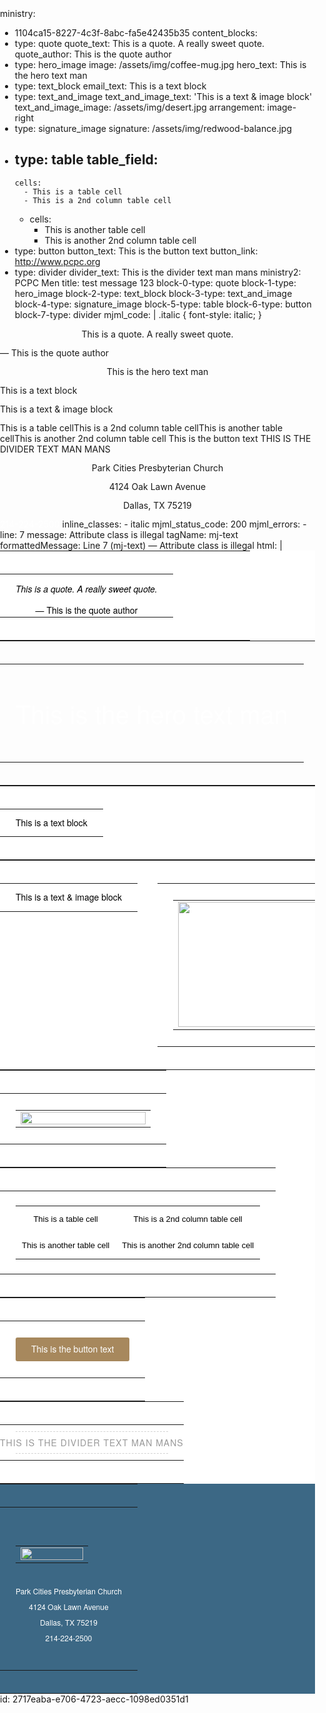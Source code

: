 ministry:
  - 1104ca15-8227-4c3f-8abc-fa5e42435b35
content_blocks:
  - 
    type: quote
    quote_text: This is a quote. A really sweet quote.
    quote_author: This is the quote author
  - 
    type: hero_image
    image: /assets/img/coffee-mug.jpg
    hero_text: This is the hero text man
  - 
    type: text_block
    email_text: This is a text block
  - 
    type: text_and_image
    text_and_image_text: 'This is a text & image block'
    text_and_image_image: /assets/img/desert.jpg
    arrangement: image-right
  - 
    type: signature_image
    signature: /assets/img/redwood-balance.jpg
  - 
    type: table
    table_field:
      - 
        cells:
          - This is a table cell
          - This is a 2nd column table cell
      - 
        cells:
          - This is another table cell
          - This is another 2nd column table cell
  - 
    type: button
    button_text: This is the button text
    button_link: http://www.pcpc.org
  - 
    type: divider
    divider_text: This is the divider text man mans
ministry2: PCPC Men
title: test message 123
block-0-type: quote
block-1-type: hero_image
block-2-type: text_block
block-3-type: text_and_image
block-4-type: signature_image
block-5-type: table
block-6-type: button
block-7-type: divider
mjml_code: |
  <mjml><mj-head><mj-attributes><mj-text padding-top="0" padding-bottom="0" /></mj-attributes><mj-style inline="inline">
  .italic {
  font-style: italic;
  }
  </mj-style></mj-head><mj-body><mj-container><mj-section background-color="#ffffff">
  <mj-column width="400">
  <mj-text align="center" color="#000000" font-size="14" line-height="1.5" font-family="Helvetica Neue" class="italic">
  <span class="italic"><p>This is a quote. A really sweet quote.</p>
  </span><span>  — This is the quote author</span>
  </mj-text>
  </mj-column>
  </mj-section><mj-section background-url="http://email.pcpcnetwork.org/assets/img/coffee-mug.jpg" background-size="cover" background-repeat="no-repeat">
  <mj-column width="600">
  <mj-text align="center" color="#fff" font-size="40" line-height="1.25" padding-top="40" padding-bottom="40" font-family="Helvetica Neue"><p>This is the hero text man</p>
  </mj-text>
  </mj-column>
  </mj-section><mj-section background-color="#ffffff">
  <mj-column width="600">
  <mj-text align="left" color="#000000" font-size="14" line-height="1.25" font-family="Helvetica Neue"><p>This is a text block</p>
  </mj-text>
  </mj-column>
  </mj-section><mj-section background-color="#ffffff">
  <mj-column>
  
  <mj-text align="right" color="#000000" font-size="14" line-height="1.25" font-family="Helvetica Neue"><p>This is a text &amp; image block</p>
  </mj-text>
  </mj-column>
  <mj-column>
  <mj-image width="250" height="200" src="http://email.pcpcnetwork.org/assets/img/desert.jpg" />
  </mj-column>
  </mj-section><mj-section background-color="#ffffff">
  <mj-column>
  <mj-image width="200" align="left" src="http://email.pcpcnetwork.org/assets/img/redwood-balance.jpg" />
  </mj-column>
  </mj-section><mj-section background-color="#ffffff"><mj-column><mj-table><tr style="text-align:center;padding:10px;"><td style="padding: 10px; text-align:center">This is a table cell</td><td style="padding: 10px; text-align:center">This is a 2nd column table cell</td></tr><tr style="text-align:center;padding:10px;"><td style="padding: 10px; text-align:center">This is another table cell</td><td style="padding: 10px; text-align:center">This is another 2nd column table cell</td></tr></mj-table></mj-column></mj-section><mj-section background-color="#ffffff">
  <mj-column>
  <mj-button href="http://www.pcpc.org" background-color="#A7885D" color="#ffffff" font-size="14" line-height="1.25" font-family="Helvetica Neue">This is the button text</mj-button>
  </mj-column>
  </mj-section><mj-section background-color="#ffffff">
  <mj-column>
  <mj-divider border-width="1px" border-style="dashed" border-color="lightgrey" />
  <mj-text font-size="14" line-height="1" padding="0" font-family="Helvetica Neue" align="center" color="#999999" letter-spacing="1px">THIS IS THE DIVIDER TEXT MAN MANS</mj-text><mj-divider border-width="1px" border-style="dashed" border-color="lightgrey" />
  </mj-column>
  </mj-section><mj-section background-color="#3C6885">
  <mj-column>
  <mj-image padding-top="45" width="100" src=" http://email.pcpcnetwork.org/assets/img/PCPC-vine-logo-white.svg" />
  <mj-text align="center" color="#fff" font-size="12" line-height="1" padding-bottom="45" font-family="Helvetica Neue">
  <p>Park Cities Presbyterian Church</p>
  <p>4124 Oak Lawn Avenue</p>
  <p>Dallas, TX 75219</p>
  <a href="tel:2142242500" style="color:white; text-decoration:none;">214-224-2500</a>
  </mj-text>
  </mj-column>
  </mj-section></mj-container></mj-body></mjml>
inline_classes:
  - italic
mjml_status_code: 200
mjml_errors:
  - 
    line: 7
    message: Attribute class is illegal
    tagName: mj-text
    formattedMessage: Line 7 (mj-text) — Attribute class is illegal
html: |
  <!doctype html>
  <html xmlns="http://www.w3.org/1999/xhtml" xmlns:v="urn:schemas-microsoft-com:vml" xmlns:o="urn:schemas-microsoft-com:office:office">
  <head>
  <title></title>
  <!--[if !mso]><!-- -->
  <meta http-equiv="X-UA-Compatible" content="IE=edge">
  <!--<![endif]-->
  <meta http-equiv="Content-Type" content="text/html; charset=UTF-8">
  <meta name="viewport" content="width=device-width, initial-scale=1.0">
  <style type="text/css">
  #outlook a { padding: 0; }
  .ReadMsgBody { width: 100%; }
  .ExternalClass { width: 100%; }
  .ExternalClass * { line-height:100%; }
  body { margin: 0; padding: 0; -webkit-text-size-adjust: 100%; -ms-text-size-adjust: 100%; }
  table, td { border-collapse:collapse; mso-table-lspace: 0pt; mso-table-rspace: 0pt; }
  img { border: 0; height: auto; line-height: 100%; outline: none; text-decoration: none; -ms-interpolation-mode: bicubic; }
  p { display: block; margin: 13px 0; }
  </style>
  <!--[if !mso]><!-->
  <style type="text/css">
  @media only screen and (max-width:480px) {
  @-ms-viewport { width:320px; }
  @viewport { width:320px; }
  }
  </style>
  <!--<![endif]-->
  <!--[if mso]>
  <xml>
  <o:OfficeDocumentSettings>
  <o:AllowPNG/>
  <o:PixelsPerInch>96</o:PixelsPerInch>
  </o:OfficeDocumentSettings>
  </xml>
  <![endif]-->
  <!--[if lte mso 11]>
  <style type="text/css">
  .outlook-group-fix {
  width:100% !important;
  }
  </style>
  <![endif]-->
  
  <!--[if !mso]><!-->
  <link href="https://fonts.googleapis.com/css?family=Ubuntu:300,400,500,700" rel="stylesheet" type="text/css">
  <style type="text/css">
  
  @import url(https://fonts.googleapis.com/css?family=Ubuntu:300,400,500,700);
  
  </style>
  <!--<![endif]--><style type="text/css">
  @media only screen and (min-width:480px) {
  .mj-column-per-50 { width:50%!important; }
  .mj-column-per-100 { width:100%!important; }
  .mj-column-px-400 { width:400px!important; }
  .mj-column-px-600 { width:600px!important; }
  }
  </style>
  </head>
  <body>
  
  <div class="mj-container"><!--[if mso | IE]>
  <table role="presentation" border="0" cellpadding="0" cellspacing="0" width="600" align="center" style="width:600px;">
  <tr>
  <td style="line-height:0px;font-size:0px;mso-line-height-rule:exactly;">
  <![endif]--><div style="margin:0px auto;max-width:600px;background:#ffffff;"><table role="presentation" cellpadding="0" cellspacing="0" style="font-size:0px;width:100%;background:#ffffff;" align="center" border="0"><tbody><tr><td style="text-align:center;vertical-align:top;direction:ltr;font-size:0px;padding:20px 0px;"><!--[if mso | IE]>
  <table role="presentation" border="0" cellpadding="0" cellspacing="0">
  <tr>
  <td style="vertical-align:top;width:400px;">
  <![endif]--><div class="mj-column-px-400 outlook-group-fix" style="vertical-align:top;display:inline-block;direction:ltr;font-size:13px;text-align:left;width:100%;"><table role="presentation" cellpadding="0" cellspacing="0" width="100%" border="0"><tbody><tr><td style="word-wrap:break-word;font-size:0px;padding:10px 25px;padding-top:0px;padding-bottom:0px;" align="center"><div style="cursor:auto;color:#000000;font-family:Helvetica Neue;font-size:14px;line-height:1.5;text-align:center;"><span class="italic" style="font-style: italic;"><p>This is a quote. A really sweet quote.</p>
  </span><span>  — This is the quote author</span></div></td></tr></tbody></table></div><!--[if mso | IE]>
  </td></tr></table>
  <![endif]--></td></tr></tbody></table></div><!--[if mso | IE]>
  </td></tr></table>
  <![endif]-->
  <!--[if mso | IE]>
  <table role="presentation" border="0" cellpadding="0" cellspacing="0" width="600" align="center" style="width:600px;">
  <tr>
  <td style="line-height:0px;font-size:0px;mso-line-height-rule:exactly;">
  <![endif]--><div style="margin:0px auto;max-width:600px;background:url(http://email.pcpcnetwork.org/assets/img/coffee-mug.jpg) top center / cover no-repeat;"><!--[if mso | IE]>
  <v:rect xmlns:v="urn:schemas-microsoft-com:vml" fill="true" stroke="false" style="width:600px;">
  <v:fill origin="0.5, 0" position="0.5,0" type="tile" src="http://email.pcpcnetwork.org/assets/img/coffee-mug.jpg" />
  <v:textbox style="mso-fit-shape-to-text:true" inset="0,0,0,0">
  <![endif]--><table role="presentation" cellpadding="0" cellspacing="0" style="font-size:0px;width:100%;background:url(http://email.pcpcnetwork.org/assets/img/coffee-mug.jpg) top center / cover no-repeat;" align="center" border="0" background="http://email.pcpcnetwork.org/assets/img/coffee-mug.jpg"><tbody><tr><td style="text-align:center;vertical-align:top;direction:ltr;font-size:0px;padding:20px 0px;"><!--[if mso | IE]>
  <table role="presentation" border="0" cellpadding="0" cellspacing="0">
  <tr>
  <td style="vertical-align:top;width:600px;">
  <![endif]--><div class="mj-column-px-600 outlook-group-fix" style="vertical-align:top;display:inline-block;direction:ltr;font-size:13px;text-align:left;width:100%;"><table role="presentation" cellpadding="0" cellspacing="0" width="100%" border="0"><tbody><tr><td style="word-wrap:break-word;font-size:0px;padding:10px 25px;padding-top:40px;padding-bottom:40px;" align="center"><div style="cursor:auto;color:#fff;font-family:Helvetica Neue;font-size:40px;line-height:1.25;text-align:center;"><p>This is the hero text man</p></div></td></tr></tbody></table></div><!--[if mso | IE]>
  </td></tr></table>
  <![endif]--></td></tr></tbody></table><!--[if mso | IE]>
  </v:textbox>
  </v:rect>
  <![endif]--></div><!--[if mso | IE]>
  </td></tr></table>
  <![endif]-->
  <!--[if mso | IE]>
  <table role="presentation" border="0" cellpadding="0" cellspacing="0" width="600" align="center" style="width:600px;">
  <tr>
  <td style="line-height:0px;font-size:0px;mso-line-height-rule:exactly;">
  <![endif]--><div style="margin:0px auto;max-width:600px;background:#ffffff;"><table role="presentation" cellpadding="0" cellspacing="0" style="font-size:0px;width:100%;background:#ffffff;" align="center" border="0"><tbody><tr><td style="text-align:center;vertical-align:top;direction:ltr;font-size:0px;padding:20px 0px;"><!--[if mso | IE]>
  <table role="presentation" border="0" cellpadding="0" cellspacing="0">
  <tr>
  <td style="vertical-align:top;width:600px;">
  <![endif]--><div class="mj-column-px-600 outlook-group-fix" style="vertical-align:top;display:inline-block;direction:ltr;font-size:13px;text-align:left;width:100%;"><table role="presentation" cellpadding="0" cellspacing="0" width="100%" border="0"><tbody><tr><td style="word-wrap:break-word;font-size:0px;padding:10px 25px;padding-top:0px;padding-bottom:0px;" align="left"><div style="cursor:auto;color:#000000;font-family:Helvetica Neue;font-size:14px;line-height:1.25;text-align:left;"><p>This is a text block</p></div></td></tr></tbody></table></div><!--[if mso | IE]>
  </td></tr></table>
  <![endif]--></td></tr></tbody></table></div><!--[if mso | IE]>
  </td></tr></table>
  <![endif]-->
  <!--[if mso | IE]>
  <table role="presentation" border="0" cellpadding="0" cellspacing="0" width="600" align="center" style="width:600px;">
  <tr>
  <td style="line-height:0px;font-size:0px;mso-line-height-rule:exactly;">
  <![endif]--><div style="margin:0px auto;max-width:600px;background:#ffffff;"><table role="presentation" cellpadding="0" cellspacing="0" style="font-size:0px;width:100%;background:#ffffff;" align="center" border="0"><tbody><tr><td style="text-align:center;vertical-align:top;direction:ltr;font-size:0px;padding:20px 0px;"><!--[if mso | IE]>
  <table role="presentation" border="0" cellpadding="0" cellspacing="0">
  <tr>
  <td style="vertical-align:top;width:300px;">
  <![endif]--><div class="mj-column-per-50 outlook-group-fix" style="vertical-align:top;display:inline-block;direction:ltr;font-size:13px;text-align:left;width:100%;"><table role="presentation" cellpadding="0" cellspacing="0" width="100%" border="0"><tbody><tr><td style="word-wrap:break-word;font-size:0px;padding:10px 25px;padding-top:0px;padding-bottom:0px;" align="right"><div style="cursor:auto;color:#000000;font-family:Helvetica Neue;font-size:14px;line-height:1.25;text-align:right;"><p>This is a text & image block</p></div></td></tr></tbody></table></div><!--[if mso | IE]>
  </td><td style="vertical-align:top;width:300px;">
  <![endif]--><div class="mj-column-per-50 outlook-group-fix" style="vertical-align:top;display:inline-block;direction:ltr;font-size:13px;text-align:left;width:100%;"><table role="presentation" cellpadding="0" cellspacing="0" width="100%" border="0"><tbody><tr><td style="word-wrap:break-word;font-size:0px;padding:10px 25px;" align="center"><table role="presentation" cellpadding="0" cellspacing="0" style="border-collapse:collapse;border-spacing:0px;" align="center" border="0"><tbody><tr><td style="width:250px;"><img alt="" title="" height="200" src="http://email.pcpcnetwork.org/assets/img/desert.jpg" style="border:none;border-radius:0px;display:block;font-size:13px;outline:none;text-decoration:none;width:100%;height:200px;" width="250"></td></tr></tbody></table></td></tr></tbody></table></div><!--[if mso | IE]>
  </td></tr></table>
  <![endif]--></td></tr></tbody></table></div><!--[if mso | IE]>
  </td></tr></table>
  <![endif]-->
  <!--[if mso | IE]>
  <table role="presentation" border="0" cellpadding="0" cellspacing="0" width="600" align="center" style="width:600px;">
  <tr>
  <td style="line-height:0px;font-size:0px;mso-line-height-rule:exactly;">
  <![endif]--><div style="margin:0px auto;max-width:600px;background:#ffffff;"><table role="presentation" cellpadding="0" cellspacing="0" style="font-size:0px;width:100%;background:#ffffff;" align="center" border="0"><tbody><tr><td style="text-align:center;vertical-align:top;direction:ltr;font-size:0px;padding:20px 0px;"><!--[if mso | IE]>
  <table role="presentation" border="0" cellpadding="0" cellspacing="0">
  <tr>
  <td style="vertical-align:top;width:600px;">
  <![endif]--><div class="mj-column-per-100 outlook-group-fix" style="vertical-align:top;display:inline-block;direction:ltr;font-size:13px;text-align:left;width:100%;"><table role="presentation" cellpadding="0" cellspacing="0" width="100%" border="0"><tbody><tr><td style="word-wrap:break-word;font-size:0px;padding:10px 25px;" align="left"><table role="presentation" cellpadding="0" cellspacing="0" style="border-collapse:collapse;border-spacing:0px;" align="left" border="0"><tbody><tr><td style="width:200px;"><img alt="" title="" height="auto" src="http://email.pcpcnetwork.org/assets/img/redwood-balance.jpg" style="border:none;border-radius:0px;display:block;font-size:13px;outline:none;text-decoration:none;width:100%;height:auto;" width="200"></td></tr></tbody></table></td></tr></tbody></table></div><!--[if mso | IE]>
  </td></tr></table>
  <![endif]--></td></tr></tbody></table></div><!--[if mso | IE]>
  </td></tr></table>
  <![endif]-->
  <!--[if mso | IE]>
  <table role="presentation" border="0" cellpadding="0" cellspacing="0" width="600" align="center" style="width:600px;">
  <tr>
  <td style="line-height:0px;font-size:0px;mso-line-height-rule:exactly;">
  <![endif]--><div style="margin:0px auto;max-width:600px;background:#ffffff;"><table role="presentation" cellpadding="0" cellspacing="0" style="font-size:0px;width:100%;background:#ffffff;" align="center" border="0"><tbody><tr><td style="text-align:center;vertical-align:top;direction:ltr;font-size:0px;padding:20px 0px;"><!--[if mso | IE]>
  <table role="presentation" border="0" cellpadding="0" cellspacing="0">
  <tr>
  <td style="vertical-align:top;width:600px;">
  <![endif]--><div class="mj-column-per-100 outlook-group-fix" style="vertical-align:top;display:inline-block;direction:ltr;font-size:13px;text-align:left;width:100%;"><table role="presentation" cellpadding="0" cellspacing="0" width="100%" border="0"><tbody><tr><td style="word-wrap:break-word;font-size:0px;padding:10px 25px;" align="left"><table cellpadding="0" cellspacing="0" style="cellspacing:0px;color:#000;font-family:Ubuntu, Helvetica, Arial, sans-serif;font-size:13px;line-height:22px;table-layout:auto;" width="100%" border="0"><tr style="text-align:center;padding:10px;"><td style="padding: 10px; text-align:center">This is a table cell</td><td style="padding: 10px; text-align:center">This is a 2nd column table cell</td></tr><tr style="text-align:center;padding:10px;"><td style="padding: 10px; text-align:center">This is another table cell</td><td style="padding: 10px; text-align:center">This is another 2nd column table cell</td></tr></table></td></tr></tbody></table></div><!--[if mso | IE]>
  </td></tr></table>
  <![endif]--></td></tr></tbody></table></div><!--[if mso | IE]>
  </td></tr></table>
  <![endif]-->
  <!--[if mso | IE]>
  <table role="presentation" border="0" cellpadding="0" cellspacing="0" width="600" align="center" style="width:600px;">
  <tr>
  <td style="line-height:0px;font-size:0px;mso-line-height-rule:exactly;">
  <![endif]--><div style="margin:0px auto;max-width:600px;background:#ffffff;"><table role="presentation" cellpadding="0" cellspacing="0" style="font-size:0px;width:100%;background:#ffffff;" align="center" border="0"><tbody><tr><td style="text-align:center;vertical-align:top;direction:ltr;font-size:0px;padding:20px 0px;"><!--[if mso | IE]>
  <table role="presentation" border="0" cellpadding="0" cellspacing="0">
  <tr>
  <td style="vertical-align:top;width:600px;">
  <![endif]--><div class="mj-column-per-100 outlook-group-fix" style="vertical-align:top;display:inline-block;direction:ltr;font-size:13px;text-align:left;width:100%;"><table role="presentation" cellpadding="0" cellspacing="0" width="100%" border="0"><tbody><tr><td style="word-wrap:break-word;font-size:0px;padding:10px 25px;" align="center"><table role="presentation" cellpadding="0" cellspacing="0" style="border-collapse:separate;" align="center" border="0"><tbody><tr><td style="border:none;border-radius:3px;color:#ffffff;cursor:auto;padding:10px 25px;" align="center" valign="middle" bgcolor="#A7885D"><a href="http://www.pcpc.org" style="text-decoration:none;background:#A7885D;color:#ffffff;font-family:Helvetica Neue;font-size:14px;font-weight:normal;line-height:1.25;text-transform:none;margin:0px;" target="_blank">This is the button text</a></td></tr></tbody></table></td></tr></tbody></table></div><!--[if mso | IE]>
  </td></tr></table>
  <![endif]--></td></tr></tbody></table></div><!--[if mso | IE]>
  </td></tr></table>
  <![endif]-->
  <!--[if mso | IE]>
  <table role="presentation" border="0" cellpadding="0" cellspacing="0" width="600" align="center" style="width:600px;">
  <tr>
  <td style="line-height:0px;font-size:0px;mso-line-height-rule:exactly;">
  <![endif]--><div style="margin:0px auto;max-width:600px;background:#ffffff;"><table role="presentation" cellpadding="0" cellspacing="0" style="font-size:0px;width:100%;background:#ffffff;" align="center" border="0"><tbody><tr><td style="text-align:center;vertical-align:top;direction:ltr;font-size:0px;padding:20px 0px;"><!--[if mso | IE]>
  <table role="presentation" border="0" cellpadding="0" cellspacing="0">
  <tr>
  <td style="vertical-align:top;width:600px;">
  <![endif]--><div class="mj-column-per-100 outlook-group-fix" style="vertical-align:top;display:inline-block;direction:ltr;font-size:13px;text-align:left;width:100%;"><table role="presentation" cellpadding="0" cellspacing="0" width="100%" border="0"><tbody><tr><td style="word-wrap:break-word;font-size:0px;padding:10px 25px;"><p style="font-size:1px;margin:0px auto;border-top:1px dashed lightgrey;width:100%;"></p><!--[if mso | IE]><table role="presentation" align="center" border="0" cellpadding="0" cellspacing="0" style="font-size:1px;margin:0px auto;border-top:1px dashed lightgrey;width:100%;" width="600"><tr><td style="height:0;line-height:0;"> </td></tr></table><![endif]--></td></tr><tr><td style="word-wrap:break-word;font-size:0px;padding:0px;padding-top:0px;padding-bottom:0px;" align="center"><div style="cursor:auto;color:#999999;font-family:Helvetica Neue;font-size:14px;line-height:1;letter-spacing:1px;text-align:center;">THIS IS THE DIVIDER TEXT MAN MANS</div></td></tr><tr><td style="word-wrap:break-word;font-size:0px;padding:10px 25px;"><p style="font-size:1px;margin:0px auto;border-top:1px dashed lightgrey;width:100%;"></p><!--[if mso | IE]><table role="presentation" align="center" border="0" cellpadding="0" cellspacing="0" style="font-size:1px;margin:0px auto;border-top:1px dashed lightgrey;width:100%;" width="600"><tr><td style="height:0;line-height:0;"> </td></tr></table><![endif]--></td></tr></tbody></table></div><!--[if mso | IE]>
  </td></tr></table>
  <![endif]--></td></tr></tbody></table></div><!--[if mso | IE]>
  </td></tr></table>
  <![endif]-->
  <!--[if mso | IE]>
  <table role="presentation" border="0" cellpadding="0" cellspacing="0" width="600" align="center" style="width:600px;">
  <tr>
  <td style="line-height:0px;font-size:0px;mso-line-height-rule:exactly;">
  <![endif]--><div style="margin:0px auto;max-width:600px;background:#3C6885;"><table role="presentation" cellpadding="0" cellspacing="0" style="font-size:0px;width:100%;background:#3C6885;" align="center" border="0"><tbody><tr><td style="text-align:center;vertical-align:top;direction:ltr;font-size:0px;padding:20px 0px;"><!--[if mso | IE]>
  <table role="presentation" border="0" cellpadding="0" cellspacing="0">
  <tr>
  <td style="vertical-align:top;width:600px;">
  <![endif]--><div class="mj-column-per-100 outlook-group-fix" style="vertical-align:top;display:inline-block;direction:ltr;font-size:13px;text-align:left;width:100%;"><table role="presentation" cellpadding="0" cellspacing="0" width="100%" border="0"><tbody><tr><td style="word-wrap:break-word;font-size:0px;padding:10px 25px;padding-top:45px;" align="center"><table role="presentation" cellpadding="0" cellspacing="0" style="border-collapse:collapse;border-spacing:0px;" align="center" border="0"><tbody><tr><td style="width:100px;"><img alt="" title="" height="auto" src=" http://email.pcpcnetwork.org/assets/img/PCPC-vine-logo-white.svg" style="border:none;border-radius:0px;display:block;font-size:13px;outline:none;text-decoration:none;width:100%;height:auto;" width="100"></td></tr></tbody></table></td></tr><tr><td style="word-wrap:break-word;font-size:0px;padding:10px 25px;padding-top:0px;padding-bottom:45px;" align="center"><div style="cursor:auto;color:#fff;font-family:Helvetica Neue;font-size:12px;line-height:1;text-align:center;"><p>Park Cities Presbyterian Church</p>
  <p>4124 Oak Lawn Avenue</p>
  <p>Dallas, TX 75219</p>
  <a href="tel:2142242500" style="color:white; text-decoration:none;">214-224-2500</a></div></td></tr></tbody></table></div><!--[if mso | IE]>
  </td></tr></table>
  <![endif]--></td></tr></tbody></table></div><!--[if mso | IE]>
  </td></tr></table>
  <![endif]--></div>
  </body>
  </html>
id: 2717eaba-e706-4723-aecc-1098ed0351d1

